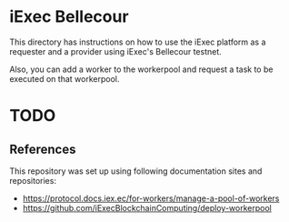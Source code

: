 # iExec Bellecour
This directory has instructions on how to use the iExec platform as a requester and a provider using iExec's Bellecour testnet.

Also, you can add a worker to the workerpool and request a task to be executed on that workerpool.
# TODO

## References
This repository was set up using following documentation sites and repositories:

- https://protocol.docs.iex.ec/for-workers/manage-a-pool-of-workers
- https://github.com/iExecBlockchainComputing/deploy-workerpool